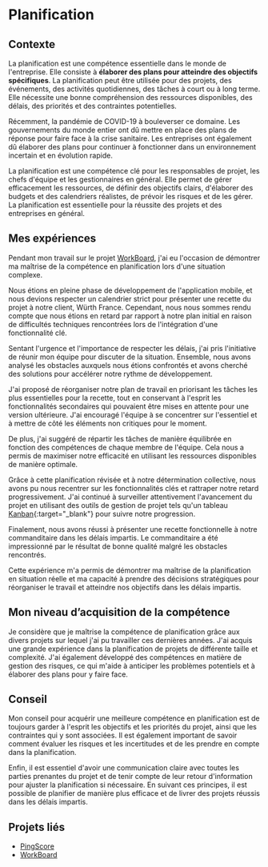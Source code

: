 # Planification

## Contexte

La planification est une compétence essentielle dans le monde de l'entreprise. Elle consiste à **élaborer des plans pour
atteindre des objectifs spécifiques**. La planification peut être utilisée pour des projets, des événements, des
activités quotidiennes, des tâches à court ou à long terme. Elle nécessite une bonne compréhension des ressources
disponibles, des délais, des priorités et des contraintes potentielles.

Récemment, la pandémie de COVID-19 à bouleverser ce domaine. Les gouvernements du monde entier
ont dû mettre en place des plans de réponse pour faire face à la crise sanitaire. Les entreprises ont également dû
élaborer des plans pour continuer à fonctionner dans un environnement incertain et en évolution rapide.

La planification est une compétence clé pour les responsables de projet, les chefs
d'équipe et les gestionnaires en général. Elle permet de gérer efficacement les ressources, de définir des objectifs
clairs, d'élaborer des budgets et des calendriers réalistes, de prévoir les risques et de les gérer. La planification
est essentielle pour la réussite des projets et des entreprises en général.

## Mes expériences

Pendant mon travail sur le projet [WorkBoard](../../../mes-réalisations/workboard), j'ai eu l'occasion de démontrer ma maîtrise de la compétence en
planification lors d'une situation complexe.

Nous étions en pleine phase de développement de l'application mobile, et nous devions respecter un calendrier strict
pour présenter une recette du projet à notre client, Würth France. Cependant, nous nous sommes rendu compte que nous 
étions en retard par rapport à notre plan initial en raison de difficultés techniques rencontrées lors de 
l'intégration d'une fonctionnalité clé.

Sentant l'urgence et l'importance de respecter les délais, j'ai pris l'initiative de réunir mon équipe pour discuter 
de la situation. Ensemble, nous avons analysé les obstacles auxquels nous étions
confrontés et avons cherché des solutions pour accélérer notre rythme de développement.

J'ai proposé de réorganiser notre plan de travail en priorisant les tâches les plus essentielles pour la recette, 
tout en conservant à l'esprit les fonctionnalités secondaires qui pouvaient être mises en attente pour une version 
ultérieure. J'ai encouragé l'équipe à se concentrer sur l'essentiel et à mettre de côté les éléments non critiques 
pour le moment.

De plus, j'ai suggéré de répartir les tâches de manière équilibrée en fonction des compétences de
chaque membre de l'équipe. Cela nous a permis de maximiser notre efficacité en utilisant les ressources disponibles de
manière optimale.

Grâce à cette planification révisée et à notre détermination collective, nous avons pu nous recentrer sur les
fonctionnalités clés et rattraper notre retard progressivement. J'ai continué à surveiller attentivement l'avancement du
projet en utilisant des outils de gestion de projet tels qu'un tableau 
[Kanban](https://fr.wikipedia.org/wiki/Kanban_(d%C3%A9veloppement)){:target="_blank"} pour suivre
notre progression.

Finalement, nous avons réussi à présenter une recette fonctionnelle à notre commanditaire dans les délais impartis. Le
commanditaire a été impressionné par le résultat de bonne qualité malgré les obstacles rencontrés.

Cette expérience m'a permis de démontrer ma maîtrise de la planification en situation réelle et ma capacité à prendre
des décisions stratégiques pour réorganiser le travail et atteindre nos objectifs dans les délais impartis. 


## Mon niveau d’acquisition de la compétence

Je considère que je maîtrise la compétence de planification grâce aux divers projets sur lequel j'ai pu
travailler ces dernières années. J'ai acquis une grande expérience dans la planification de projets de différente taille
et complexité. J'ai également développé des compétences en matière de gestion des risques, ce qui m'aide à
anticiper les problèmes potentiels et à élaborer des plans pour y faire face. 

## Conseil

Mon conseil pour acquérir une meilleure compétence en planification est de toujours garder à l'esprit les objectifs et
les priorités du projet, ainsi que les contraintes qui y sont associées. Il est également important de savoir comment
évaluer les risques et les incertitudes et de les prendre en compte dans la planification.

Enfin, il est essentiel d'avoir une communication claire avec toutes les parties prenantes du projet et de tenir compte
de leur retour d'information pour ajuster la planification si nécessaire. En suivant ces principes, il est possible de
planifier de manière plus efficace et de livrer des projets réussis dans les délais impartis.

## Projets liés

- [PingScore](../../../mes-réalisations/pingscore)
- [WorkBoard](../../../mes-réalisations/workboard)
